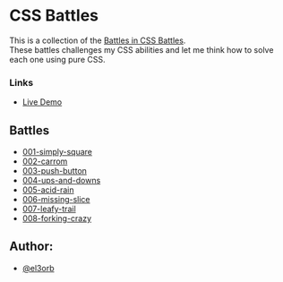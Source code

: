 # CSS Battles

This is a collection of the [Battles in CSS Battles](https://cssbattle.dev/battles).
<br>
These battles challenges my CSS abilities and let me think how to solve each one using pure CSS.

### Links

- [Live Demo](https://khaledelorbany.github.io/css-battles/)

## Battles
* [001-simply-square](https://github.com/KhaledElOrbany/css-battles/blob/master/assets/battles/001-simply-square.html)
* [002-carrom](https://github.com/KhaledElOrbany/css-battles/blob/master/assets/battles/002-carrom.html)
* [003-push-button](https://github.com/KhaledElOrbany/css-battles/blob/master/assets/battles/003-push-button.html)
* [004-ups-and-downs](https://github.com/KhaledElOrbany/css-battles/blob/master/assets/battles/004-ups-and-downs.html)
* [005-acid-rain](https://github.com/KhaledElOrbany/css-battles/blob/master/assets/battles/005-acid-rain.html)
* [006-missing-slice](https://github.com/KhaledElOrbany/css-battles/blob/master/assets/battles/006-missing-slice.html)
* [007-leafy-trail](https://github.com/KhaledElOrbany/css-battles/blob/master/assets/battles/007-leafy-trail.html)
* [008-forking-crazy](https://github.com/KhaledElOrbany/css-battles/blob/master/assets/battles/008-forking-crazy.html)

## Author:
* [@el3orb](https://cssbattle.dev/player/el3orb)

